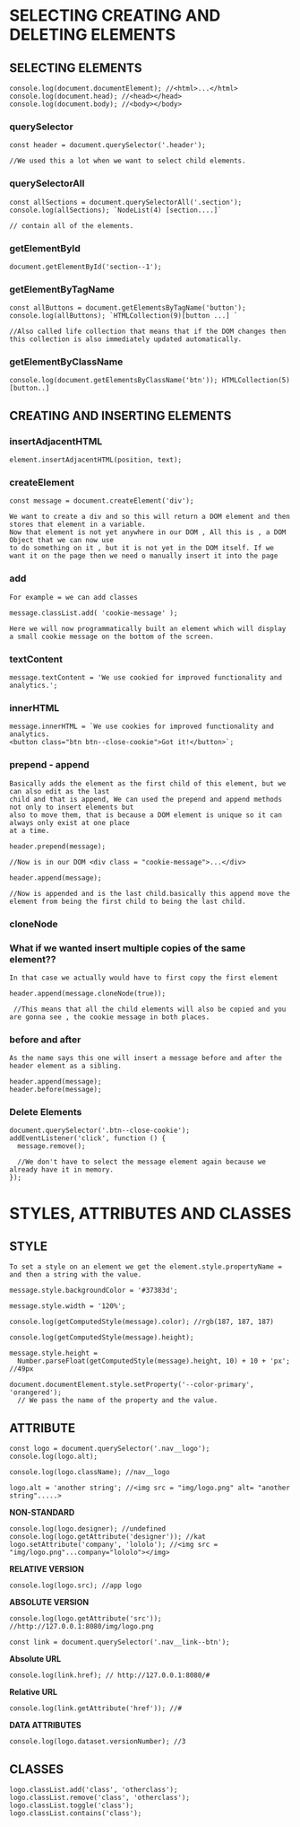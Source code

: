 # **SELECTING CREATING AND DELETING ELEMENTS**

## **SELECTING ELEMENTS**

```
console.log(document.documentElement); //<html>...</html>
console.log(document.head); //<head></head>
console.log(document.body); //<body></body>
```

### **querySelector**

```
const header = document.querySelector('.header');

//We used this a lot when we want to select child elements.
```

### **querySelectorAll**

```
const allSections = document.querySelectorAll('.section');
console.log(allSections); `NodeList(4) [section....]`

// contain all of the elements.
```

### **getElementById**

```
document.getElementById('section--1');
```

### **getElementByTagName**

```
const allButtons = document.getElementsByTagName('button');
console.log(allButtons); `HTMLCollection(9)[button ...] `

//Also called life collection that means that if the DOM changes then this collection is also immediately updated automatically.
```

### **getElementByClassName**

```
console.log(document.getElementsByClassName('btn')); HTMLCollection(5)[button..]
```

## **CREATING AND INSERTING ELEMENTS**

### **insertAdjacentHTML**

```
element.insertAdjacentHTML(position, text);
```

### **createElement**

```
const message = document.createElement('div');

We want to create a div and so this will return a DOM element and then stores that element in a variable.
Now that element is not yet anywhere in our DOM , All this is , a DOM Object that we can now use
to do something on it , but it is not yet in the DOM itself. If we want it on the page then we need o manually insert it into the page
```

### **add**

```
For example = we can add classes

message.classList.add( 'cookie-message' );

Here we will now programmatically built an element which will display a small cookie message on the bottom of the screen.
```

### **textContent**

```
message.textContent = 'We use cookied for improved functionality and analytics.';
```

### **innerHTML**

```
message.innerHTML = `We use cookies for improved functionality and analytics.
<button class="btn btn--close-cookie">Got it!</button>`;
```

### **prepend - append**

```
Basically adds the element as the first child of this element, but we can also edit as the last
child and that is append, We can used the prepend and append methods not only to insert elements but
also to move them, that is because a DOM element is unique so it can always only exist at one place
at a time.

header.prepend(message);

//Now is in our DOM <div class = "cookie-message">...</div>

header.append(message);

//Now is appended and is the last child.basically this append move the element from being the first child to being the last child.
```

### **cloneNode**

### **What if we wanted insert multiple copies of the same element??**

```
In that case we actually would have to first copy the first element

header.append(message.cloneNode(true));

 //This means that all the child elements will also be copied and you are gonna see , the cookie message in both places.
```

### **before and after**

```
As the name says this one will insert a message before and after the header element as a sibling.

header.append(message);
header.before(message);
```

### **Delete Elements**

```
document.querySelector('.btn--close-cookie');
addEventListener('click', function () {
  message.remove();

  //We don't have to select the message element again because we already have it in memory.
});
```

# **STYLES, ATTRIBUTES AND CLASSES**

## **STYLE**

```
To set a style on an element we get the element.style.propertyName = and then a string with the value.

message.style.backgroundColor = '#37383d';

message.style.width = '120%';

console.log(getComputedStyle(message).color); //rgb(187, 187, 187)

console.log(getComputedStyle(message).height);

message.style.height =
  Number.parseFloat(getComputedStyle(message).height, 10) + 10 + 'px'; //49px

document.documentElement.style.setProperty('--color-primary', 'orangered');
  // We pass the name of the property and the value.
```

## **ATTRIBUTE**

```
const logo = document.querySelector('.nav__logo');
console.log(logo.alt);

console.log(logo.className); //nav__logo

logo.alt = 'another string'; //<img src = "img/logo.png" alt= "another string".....>
```

**NON-STANDARD**

```
console.log(logo.designer); //undefined
console.log(logo.getAttribute('designer')); //kat
logo.setAttribute('company', 'lololo'); //<img src = "img/logo.png"...company="lololo"></img>
```

**RELATIVE VERSION**

```
console.log(logo.src); //app logo
```

**ABSOLUTE VERSION**

```
console.log(logo.getAttribute('src')); //http://127.0.0.1:8080/img/logo.png

const link = document.querySelector('.nav__link--btn');
```

**Absolute URL**

```
console.log(link.href); // http://127.0.0.1:8080/#
```

**Relative URL**

```
console.log(link.getAttribute('href')); //#
```

**DATA ATTRIBUTES**

```
console.log(logo.dataset.versionNumber); //3
```

## **CLASSES**

```
logo.classList.add('class', 'otherclass');
logo.classList.remove('class', 'otherclass');
logo.classList.toggle('class');
logo.classList.contains('class');

```
